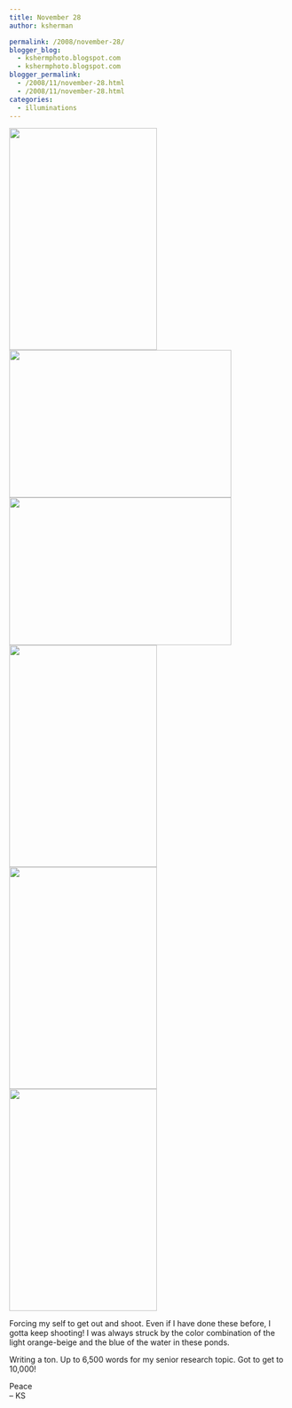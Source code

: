 ```yaml
---
title: November 28
author: ksherman

permalink: /2008/november-28/
blogger_blog:
  - kshermphoto.blogspot.com
  - kshermphoto.blogspot.com
blogger_permalink:
  - /2008/11/november-28.html
  - /2008/11/november-28.html
categories:
  - illuminations
---
```

<a href="http://2.bp.blogspot.com/_HTtVcKQt9f8/STMMMZ9DT1I/AAAAAAAABLY/ZZ6j92Rg52g/s1600-h/Nov28.jpg"><img style="cursor: pointer; width: 266px; height: 400px;" src="http://2.bp.blogspot.com/_HTtVcKQt9f8/STMMMZ9DT1I/AAAAAAAABLY/ZZ6j92Rg52g/s400/Nov28.jpg" alt="" id="BLOGGER_PHOTO_ID_5274572995845902162" border="0" /></a>  
<a href="http://2.bp.blogspot.com/_HTtVcKQt9f8/STMMJDUkDrI/AAAAAAAABLQ/Hf1w-ZnMIhg/s1600-h/Nov28-2.jpg"><img style="cursor: pointer; width: 400px; height: 266px;" src="http://2.bp.blogspot.com/_HTtVcKQt9f8/STMMJDUkDrI/AAAAAAAABLQ/Hf1w-ZnMIhg/s400/Nov28-2.jpg" alt="" id="BLOGGER_PHOTO_ID_5274572938230894258" border="0" /></a>  
<a href="http://1.bp.blogspot.com/_HTtVcKQt9f8/STMMIzKYftI/AAAAAAAABLI/0xBe_b-yeNM/s1600-h/Nov28-3.jpg"><img style="cursor: pointer; width: 400px; height: 266px;" src="http://1.bp.blogspot.com/_HTtVcKQt9f8/STMMIzKYftI/AAAAAAAABLI/0xBe_b-yeNM/s400/Nov28-3.jpg" alt="" id="BLOGGER_PHOTO_ID_5274572933893226194" border="0" /></a>  
<a href="http://3.bp.blogspot.com/_HTtVcKQt9f8/STMMII2B0qI/AAAAAAAABLA/uMg3Xt5EdB4/s1600-h/Nov28-4.jpg"><img style="cursor: pointer; width: 266px; height: 400px;" src="http://3.bp.blogspot.com/_HTtVcKQt9f8/STMMII2B0qI/AAAAAAAABLA/uMg3Xt5EdB4/s400/Nov28-4.jpg" alt="" id="BLOGGER_PHOTO_ID_5274572922533565090" border="0" /></a>  
<a href="http://1.bp.blogspot.com/_HTtVcKQt9f8/STMMH2KAxwI/AAAAAAAABK4/oTOUWLXa0Kg/s1600-h/Nov28-5.jpg"><img style="cursor: pointer; width: 266px; height: 400px;" src="http://1.bp.blogspot.com/_HTtVcKQt9f8/STMMH2KAxwI/AAAAAAAABK4/oTOUWLXa0Kg/s400/Nov28-5.jpg" alt="" id="BLOGGER_PHOTO_ID_5274572917517108994" border="0" /></a>  
<a href="http://1.bp.blogspot.com/_HTtVcKQt9f8/STMMH-6s6kI/AAAAAAAABKw/9bh-5ktsxAo/s1600-h/Nov28-6.jpg"><img style="cursor: pointer; width: 266px; height: 400px;" src="http://1.bp.blogspot.com/_HTtVcKQt9f8/STMMH-6s6kI/AAAAAAAABKw/9bh-5ktsxAo/s400/Nov28-6.jpg" alt="" id="BLOGGER_PHOTO_ID_5274572919868811842" border="0" /></a>

Forcing my self to get out and shoot. Even if I have done these before, I gotta keep shooting! I was always struck by the color combination of the light orange-beige and the blue of the water in these ponds.

Writing a ton. Up to 6,500 words for my senior research topic. Got to get to 10,000!

Peace  
– KS
